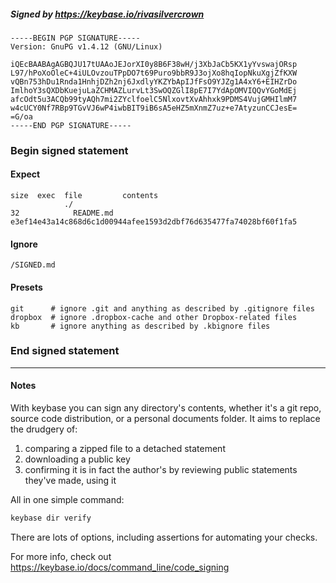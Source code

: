 ##### Signed by https://keybase.io/rivasilvercrown
```
-----BEGIN PGP SIGNATURE-----
Version: GnuPG v1.4.12 (GNU/Linux)

iQEcBAABAgAGBQJU17tUAAoJEJorXI0y8B6F38wH/j3XbJaCb5KX1yYvswajORsp
L97/hPoXoOleC+4iULOvzouTPpDO7t69Puro9bbR9J3ojXo8hqIopNkuXgjZfKXW
vQBn753hDu1Rnda1HnhjDZh2nj6JxdlyYKZYbApIJfFsO9YJZg1A4xY6+EIHZrDo
ImlhoY3sQXDbKuejuLaZCHMAZLurvLt3SwOQZGlI8pE7I7YdApOMVIQQvYGoMdEj
afcOdt5u3ACQb99tyAQh7mi2ZYclfoelC5NlxovtXvAhhxk9PDMS4VujGMHIlmM7
w4cUCY0Nf7RBp9TGvVJ6wP4iwbBIT9iB6sA5eHZ5mXnmZ7uz+e7AtyzunCCJesE=
=G/oa
-----END PGP SIGNATURE-----

```

<!-- END SIGNATURES -->

### Begin signed statement 

#### Expect

```
size  exec  file         contents                                                        
            ./                                                                           
32            README.md  e3ef14e43a14c868d6c1d00944afee1593d2dbf76d635477fa74028bf60f1fa5
```

#### Ignore

```
/SIGNED.md
```

#### Presets

```
git      # ignore .git and anything as described by .gitignore files
dropbox  # ignore .dropbox-cache and other Dropbox-related files    
kb       # ignore anything as described by .kbignore files          
```

<!-- summarize version = 0.0.9 -->

### End signed statement

<hr>

#### Notes

With keybase you can sign any directory's contents, whether it's a git repo,
source code distribution, or a personal documents folder. It aims to replace the drudgery of:

  1. comparing a zipped file to a detached statement
  2. downloading a public key
  3. confirming it is in fact the author's by reviewing public statements they've made, using it

All in one simple command:

```bash
keybase dir verify
```

There are lots of options, including assertions for automating your checks.

For more info, check out https://keybase.io/docs/command_line/code_signing
